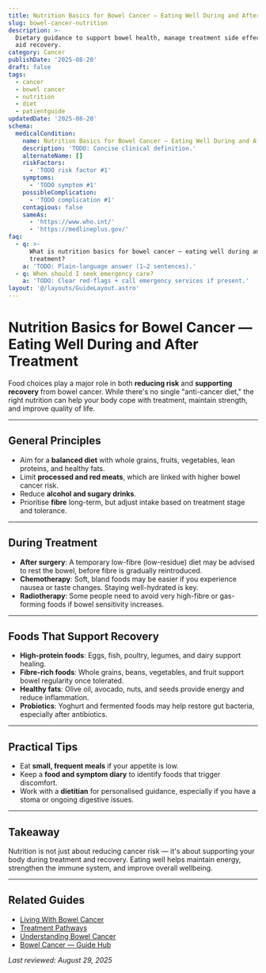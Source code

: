 ```yaml
---
title: Nutrition Basics for Bowel Cancer — Eating Well During and After Treatment
slug: bowel-cancer-nutrition
description: >-
  Dietary guidance to support bowel health, manage treatment side effects, and
  aid recovery.
category: Cancer
publishDate: '2025-08-20'
draft: false
tags:
  - cancer
  - bowel cancer
  - nutrition
  - diet
  - patientguide
updatedDate: '2025-08-20'
schema:
  medicalCondition:
    name: Nutrition Basics for Bowel Cancer — Eating Well During and After Treatment
    description: 'TODO: Concise clinical definition.'
    alternateName: []
    riskFactors:
      - 'TODO risk factor #1'
    symptoms:
      - 'TODO symptom #1'
    possibleComplication:
      - 'TODO complication #1'
    contagious: false
    sameAs:
      - 'https://www.who.int/'
      - 'https://medlineplus.gov/'
faq:
  - q: >-
      What is nutrition basics for bowel cancer — eating well during and after
      treatment?
    a: 'TODO: Plain-language answer (1–2 sentences).'
  - q: When should I seek emergency care?
    a: 'TODO: Clear red-flags + call emergency services if present.'
layout: '@/layouts/GuideLayout.astro'
---
```

# Nutrition Basics for Bowel Cancer — Eating Well During and After Treatment

Food choices play a major role in both **reducing risk** and **supporting recovery** from bowel cancer. While there's no single "anti-cancer diet," the right nutrition can help your body cope with treatment, maintain strength, and improve quality of life.

---

## General Principles
- Aim for a **balanced diet** with whole grains, fruits, vegetables, lean proteins, and healthy fats.  
- Limit **processed and red meats**, which are linked with higher bowel cancer risk.  
- Reduce **alcohol and sugary drinks**.  
- Prioritise **fibre** long-term, but adjust intake based on treatment stage and tolerance.  

---

## During Treatment
- **After surgery**: A temporary low-fibre (low-residue) diet may be advised to rest the bowel, before fibre is gradually reintroduced.  
- **Chemotherapy**: Soft, bland foods may be easier if you experience nausea or taste changes. Staying well-hydrated is key.  
- **Radiotherapy**: Some people need to avoid very high-fibre or gas-forming foods if bowel sensitivity increases.  

---

## Foods That Support Recovery
- **High-protein foods**: Eggs, fish, poultry, legumes, and dairy support healing.  
- **Fibre-rich foods**: Whole grains, beans, vegetables, and fruit support bowel regularity once tolerated.  
- **Healthy fats**: Olive oil, avocado, nuts, and seeds provide energy and reduce inflammation.  
- **Probiotics**: Yoghurt and fermented foods may help restore gut bacteria, especially after antibiotics.  

---

## Practical Tips
- Eat **small, frequent meals** if your appetite is low.  
- Keep a **food and symptom diary** to identify foods that trigger discomfort.  
- Work with a **dietitian** for personalised guidance, especially if you have a stoma or ongoing digestive issues.  

---

## Takeaway
Nutrition is not just about reducing cancer risk — it's about supporting your body during treatment and recovery. Eating well helps maintain energy, strengthen the immune system, and improve overall wellbeing.  

---

## Related Guides
- [Living With Bowel Cancer](/guides/living-with-bowel-cancer)  
- [Treatment Pathways](/guides/bowel-cancer-treatment)  
- [Understanding Bowel Cancer](/guides/understanding-bowel-cancer)  
- [Bowel Cancer — Guide Hub](/guides/bowel-cancer/)

*Last reviewed: August 29, 2025*

